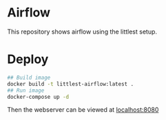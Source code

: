 # Airflow

This repository shows airflow using the littlest setup.

# Deploy
```bash
## Build image
docker build -t littlest-airflow:latest .
## Run image
docker-compose up -d
```
Then the webserver can be viewed at [localhost:8080](http://localhost:8080)


